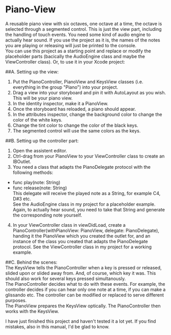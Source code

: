 # Piano-View
A reusable piano view with six octaves, one octave at a time, the octave is selected through a segmented control. This is just the view part, including the handling of touch events. You need some kind of audio engine to actually hear sound. If you use the project as it is, the names of the notes you are playing or releasing will just be printed to the console.  
You can use this project as a starting point and replace or modify the placeholder parts (bacically the AudioEngine class and maybe the ViewController class). Or, to use it in your Xcode project:  
  
##A. Setting up the view:  
1. Put the PianoController, PianoView and KeysView classes (i.e. everything in the group "Piano") into your project.  
2. Drag a view into your storyboard and pin it with AutoLayout as you wish. This will be your piano view.  
3. In the identity inspector, make it a PianoView.  
4. Once the storyboard has reloaded, a piano should appear.  
5. In the attributes inspector, change the background color to change the color of the white keys.  
6. Change the tint color to change the color of the black keys.  
7. The segmented control will use the same colors as the keys.  
  
##B. Setting up the controller part:  
1. Open the assistent editor.  
2. Ctrl-drag from your PianoView to your ViewController class to create an IBOutlet.  
3. You need a class that adapts the PianoDelegate protocol with the following methods:  
  - func play(note: String)  
  - func release(note: String)   
  This delegate will receive the played note as a String, for example C4, D#3 etc.  
  See the AudioEngine class in my project for a placeholder example.  
  Again, to actually hear sound, you need to take that String and generate the corresponding note yourself.  
4. In your ViewController class in viewDidLoad, create a PianoController(withPianoView: PianoView, delegate: PianoDelegate), handing it the PianoView which you created the outlet for, and an instance of the class you created that adapts the PianoDelegate protocol. See the ViewController class in my project for a working example.  
  
##C. Behind the scenes:  
The KeysView tells the PianoController when a key is pressed or released, slided upon or slided away from. And, of course, which key it was. This should also work for several keys pressed simultanously.  
The PianoController decides what to do with these events. For example, the controller decides if you can hear only one note at a time, if you can make a glissando etc. The controller can be modified or replaced to serve different purposes.  
The PianoView prepares the KeysView optically. The PianoController then works with the KeysView.  
  
I have just finished this project and haven't tested it a lot yet. If you find mistakes, also in this manual, I'd be glad to know.  
